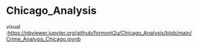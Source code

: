 # Chicago_Analysis

visual :https://nbviewer.jupyter.org/github/formont2u/Chicago_Analysis/blob/main/Crime_Analysis_Chicago.ipynb
